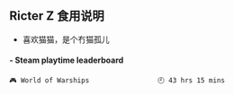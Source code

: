## Ricter Z 食用说明
- 喜欢猫猫，是个冇猫孤儿

<!-- steam-box start -->
#### - Steam playtime leaderboard
```text
🎮 World of Warships                 🕘 43 hrs 15 mins
```
<!-- Powered by https://github.com/YouEclipse/steam-box . -->
<!-- steam-box end -->
